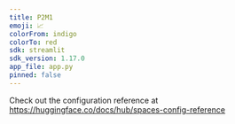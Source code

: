 ```yaml
---
title: P2M1
emoji: 📈
colorFrom: indigo
colorTo: red
sdk: streamlit
sdk_version: 1.17.0
app_file: app.py
pinned: false
---
```


Check out the configuration reference at https://huggingface.co/docs/hub/spaces-config-reference
